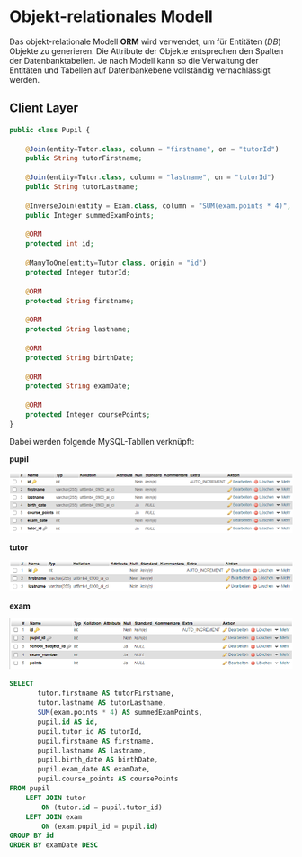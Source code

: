 # Objekt-relationales Modell

Das objekt-relationale Modell **ORM** wird verwendet, um für Entitäten (*DB*) Objekte zu
generieren. Die Attribute der Objekte entsprechen den Spalten der Datenbanktabellen. Je
nach Modell kann so die Verwaltung der Entitäten und Tabellen auf Datenbankebene vollständig vernachlässigt
werden.

## Client Layer

````php
public class Pupil {

    @Join(entity=Tutor.class, column = "firstname", on = "tutorId")
    public String tutorFirstname;
    
    @Join(entity=Tutor.class, column = "lastname", on = "tutorId")
    public String tutorLastname;
    
    @InverseJoin(entity = Exam.class, column = "SUM(exam.points * 4)", on = "pupilId")
    public Integer summedExamPoints;
    
    @ORM
    protected int id;
    
    @ManyToOne(entity=Tutor.class, origin = "id")
    protected Integer tutorId;
    
    @ORM
    protected String firstname;
    
    @ORM
    protected String lastname;
    
    @ORM
    protected String birthDate;
    
    @ORM
    protected String examDate;
    
    @ORM
    protected Integer coursePoints;
}
````

Dabei werden folgende MySQL-Tabllen verknüpft:

**pupil**

![Pupil-Table](/docs/img/tbl-pupil.png)

**tutor**

![Tutor-Table](/docs/img/tbl-tutor.png)

**exam**

![Exam-Table](/docs/img/tbl-exam.png)


````sql
SELECT
       tutor.firstname AS tutorFirstname,
       tutor.lastname AS tutorLastname,
       SUM(exam.points * 4) AS summedExamPoints,
       pupil.id AS id,
       pupil.tutor_id AS tutorId,
       pupil.firstname AS firstname,
       pupil.lastname AS lastname,
       pupil.birth_date AS birthDate,
       pupil.exam_date AS examDate,
       pupil.course_points AS coursePoints 
FROM pupil 
    LEFT JOIN tutor 
        ON (tutor.id = pupil.tutor_id)
    LEFT JOIN exam
        ON (exam.pupil_id = pupil.id)
GROUP BY id
ORDER BY examDate DESC
````